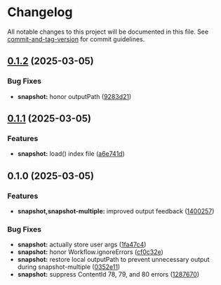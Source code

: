 # Changelog

All notable changes to this project will be documented in this file. See [commit-and-tag-version](https://github.com/absolute-version/commit-and-tag-version) for commit guidelines.

## [0.1.2](https://github.com/battis/myschoolapp-reporting/compare/snapshot/0.1.1...snapshot/0.1.2) (2025-03-05)


### Bug Fixes

* **snapshot:** honor outputPath ([9283d21](https://github.com/battis/myschoolapp-reporting/commit/9283d218bc90363956b154f28e15fd591daf152b))

## [0.1.1](https://github.com/battis/myschoolapp-reporting/compare/snapshot/0.1.0...snapshot/0.1.1) (2025-03-05)


### Features

* **snapshot:** load() index file ([a6e741d](https://github.com/battis/myschoolapp-reporting/commit/a6e741d3d72b6a7da6780a8e95e818f66ba3a36c))

## 0.1.0 (2025-03-05)


### Features

* **snapshot,snapshot-multiple:** improved output feedback ([1400257](https://github.com/battis/myschoolapp-reporting/commit/1400257e0151edfcf1dfea6c13822672e3dee49b))


### Bug Fixes

* **snapshot:** actually store user args ([1fa47c4](https://github.com/battis/myschoolapp-reporting/commit/1fa47c4d69a0dcb737b4f29d1a6ec2e4bb4800e3))
* **snapshot:** honor Workflow.ignoreErrors ([cf0c32e](https://github.com/battis/myschoolapp-reporting/commit/cf0c32efd890ad0258c62038b4714cbe2a4ea90c))
* **snapshot:** restore local outputPath to prevent unnecessary output during snapshot-multiple ([0352e11](https://github.com/battis/myschoolapp-reporting/commit/0352e11dd2cde6719a3716651823056bea5891eb))
* **snapshot:** suppress ContentId 78, 79, and 80 errors ([1287670](https://github.com/battis/myschoolapp-reporting/commit/1287670a978ecf6650d596939e746e216350f865))

